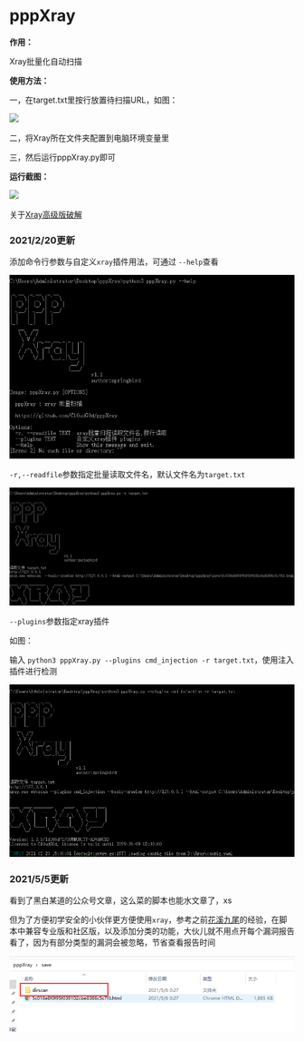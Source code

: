 # pppXray
**作用：**

Xray批量化自动扫描

**使用方法：**

一，在target.txt里按行放置待扫描URL，如图：

![](https://github.com/Cl0udG0d/pppXray/blob/main/images/screen2.png)

二，将Xray所在文件夹配置到电脑环境变量里

三，然后运行pppXray.py即可

**运行截图：**

![](https://github.com/Cl0udG0d/pppXray/blob/main/images/screen.png)

关于[Xray高级版破解](https://www.cnblogs.com/Cl0ud/p/13884206.html)



### 2021/2/20更新

添加命令行参数与自定义`xray`插件用法，可通过 `--help`查看

![](https://github.com/Cl0udG0d/pppXray/blob/main/images/screen3.png)

`-r,--readfile`参数指定批量读取文件名，默认文件名为`target.txt`

![](https://github.com/Cl0udG0d/pppXray/blob/main/images/screen4.png)

`--plugins`参数指定xray插件

如图：

输入 `python3 pppXray.py --plugins cmd_injection -r target.txt`，使用注入插件进行检测

![](https://github.com/Cl0udG0d/pppXray/blob/main/images/screen5.png)



### 2021/5/5更新

看到了黑白某道的公众号文章，这么菜的脚本也能水文章了，xs

但为了方便初学安全的小伙伴更方便使用`xray`，参考之前[花溪九尾](https://github.com/Cl0udG0d/HXnineTails)的经验，在脚本中兼容专业版和社区版，以及添加分类的功能，大伙儿就不用点开每个漏洞报告看了，因为有部分类型的漏洞会被忽略，节省查看报告时间

![](https://github.com/Cl0udG0d/pppXray/blob/main/images/screen6.png)